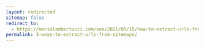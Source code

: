 ```yaml
---
layout: redirected
sitemap: false
redirect_to:
  - https://mariolambertucci.com/seo/2021/03/15/how-to-extract-urls-from-sitemaps.html
permalink: 3-ways-to-extract-urls-from-sitemaps/
---
```

